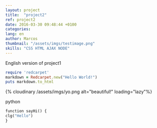 ```yaml
---
layout: project
title:  "project2"
ref: project2
date: 2016-03-30 09:48:44 +0100
categories: 
lang: en
author: Marcos
thumbnail: "/assets/imgs/testimage.png"
skills: "CSS HTML AJAX NODE"
---
```

English version of project1

``` ruby
require 'redcarpet'
markdown = Redcarpet.new("Hello World!")
puts markdown.to_html
```
{% cloudinary /assets/imgs/yo.png alt="beautiful!" loading="lazy"%}

python

``` python
function sayHi() {
clg("Hello")
}
```